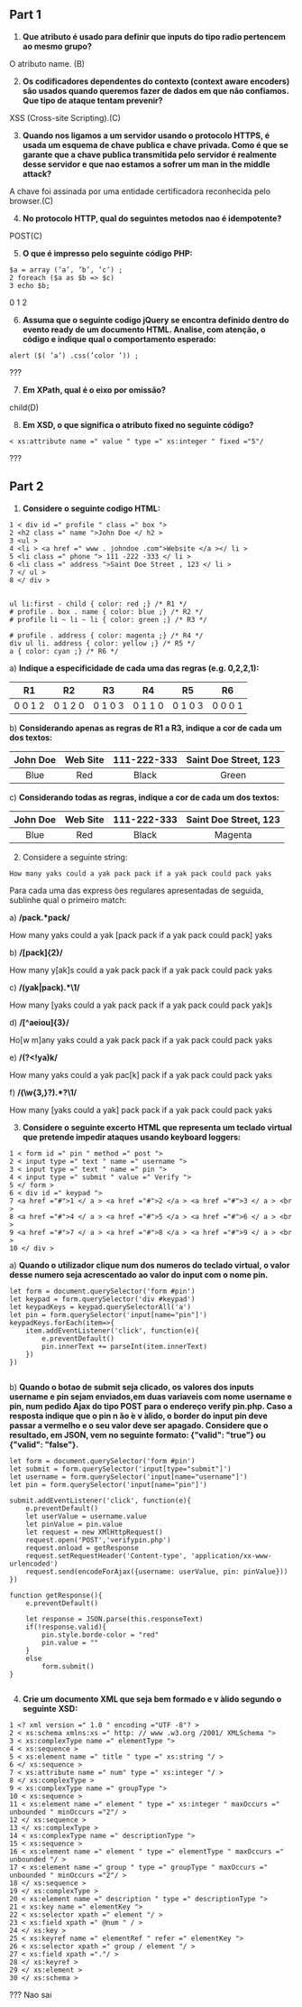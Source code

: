 ## Part 1

1. **Que atributo é usado para definir que inputs do tipo radio pertencem ao mesmo grupo?**

O atributo name. (B)

2. **Os codificadores dependentes do contexto (context aware encoders) são usados quando queremos fazer de dados em que não confiamos. Que tipo de ataque tentam prevenir?**

XSS (Cross-site Scripting).(C)

3. **Quando nos ligamos a um servidor usando o protocolo HTTPS, é usada um esquema de chave publica e chave privada. Como é que se garante que a chave publica transmitida pelo servidor é realmente desse servidor e que nao estamos a sofrer um man in the middle attack?**

A chave foi assinada por uma entidade certificadora reconhecida pelo browser.(C)

4. **No protocolo HTTP, qual do seguintes metodos nao é idempotente?**

POST(C)

5. **O que é impresso pelo seguinte código PHP:**
```
$a = array (’a’, ’b’, ’c’) ;
2 foreach ($a as $b => $c)
3 echo $b;
```
0 1 2

6. **Assuma que o seguinte codigo jQuery se encontra definido dentro do evento ready de um documento HTML. Analise, com atenção, o código e indique qual o comportamento esperado:**
```
alert ($( ’a’) .css(’color ’)) ;
```
???

7. **Em XPath, qual é o eixo por omissão?**

child(D)

8. **Em XSD, o que significa o atributo fixed no seguinte código?**
```
< xs:attribute name =" value " type =" xs:integer " fixed ="5"/
```
???


## Part 2


1. **Considere o seguinte codigo HTML:**
```
1 < div id =" profile " class =" box ">
2 <h2 class =" name ">John Doe </ h2 >
3 <ul >
4 <li > <a href =" www . johndoe .com">Website </a ></ li >
5 <li class =" phone "> 111 -222 -333 </ li >
6 <li class =" address ">Saint Doe Street , 123 </ li >
7 </ ul >
8 </ div >


ul li:first - child { color: red ;} /* R1 */
# profile . box . name { color: blue ;} /* R2 */
# profile li ~ li ~ li { color: green ;} /* R3 */

# profile . address { color: magenta ;} /* R4 */
div ul li. address { color: yellow ;} /* R5 */
a { color: cyan ;} /* R6 */
```
a) **Indique a especificidade de cada uma das regras (e.g. 0,2,2,1):**

| R1 | R2 | R3 | R4 | R5 | R6 |
| :--------: | :--------: | :--------: | :--------: | :--------: | :--------: |
| 0 0 1 2 | 0 1 2 0 | 0 1 0 3 | 0 1 1 0 | 0 1 0 3 | 0 0 0 1 |

b) **Considerando apenas as regras de R1 a R3, indique a cor de cada um dos textos:**

| John Doe | Web Site | 111-222-333 | Saint Doe Street, 123 |
| :--------: | :--------: | :--------: | :--------: |
| Blue | Red | Black | Green |

c) **Considerando todas as regras, indique a cor de cada um dos textos:**

| John Doe | Web Site | 111-222-333 | Saint Doe Street, 123 |
| :--------: | :--------: | :--------: | :--------: |
| Blue | Red | Black | Magenta |

2. Considere a seguinte string:
```
How many yaks could a yak pack pack if a yak pack could pack yaks
```
Para cada uma das express ̃oes regulares apresentadas de seguida, sublinhe qual o primeiro match:

a) **/pack.\*pack/**

How many yaks could a yak [pack pack if a yak pack could pack] yaks

b) **/[pack]{2}/**

How many y[ak]s could a yak pack pack if a yak pack could pack yaks

c) **/(yak|pack).*\1/**

How many [yaks could a yak pack pack if a yak pack could pack yak]s

d) **/[^aeiou]{3}/**

Ho[w m]any yaks could a yak pack pack if a yak pack could pack yaks

e) **/(?<!ya)k/**

How many yaks could a yak pac[k] pack if a yak pack could pack yaks

f) **/(\w{3,}?).*?\1/**

How many [yaks could a yak] pack pack if a yak pack could pack yaks

3. **Considere o seguinte excerto HTML que representa um teclado virtual que pretende impedir ataques usando keyboard loggers:**
```
1 < form id =" pin " method =" post ">
2 < input type =" text " name =" username ">
3 < input type =" text " name =" pin ">
4 < input type =" submit " value =" Verify ">
5 </ form >
6 < div id =" keypad ">
7 <a href ="#">1 </ a > <a href ="#">2 </a > <a href ="#">3 </ a > <br >
8 <a href ="#">4 </ a > <a href ="#">5 </a > <a href ="#">6 </ a > <br >
9 <a href ="#">7 </ a > <a href ="#">8 </a > <a href ="#">9 </ a > <br >
10 </ div >
```

a) **Quando o utilizador clique num dos numeros do teclado virtual, o valor desse numero seja acrescentado ao valor do input com o nome pin.**
```
let form = document.querySelector('form #pin')
let keypad = form.querySelector('div #keypad')
let keypadKeys = keypad.querySelectorAll('a')
let pin = form.querySelector('input[name="pin"]')
keypadKeys.forEach(item=>{
    item.addEventListener('click', function(e){
        e.preventDefault()
        pin.innerText += parseInt(item.innerText)
    })
})


```

b) **Quando o botao de submit seja clicado, os valores dos inputs username e pin sejam enviados,em duas variaveis com nome username e pin, num pedido Ajax do tipo POST para o endereço verify pin.php. Caso a resposta indique que o pin n ̃ao  ́e v ́alido, o border do input pin deve passar a vermelho e o seu valor deve ser apagado. Considere que o resultado, em JSON, vem no seguinte formato: {"valid": "true"} ou {"valid": "false"}.**

```
let form = document.querySelector('form #pin')
let submit = form.querySelector('input[type="submit"]')
let username = form.querySelector('input[name="username"]')
let pin = form.querySelector('input[name="pin"]')

submit.addEventListener('click', function(e){
    e.preventDefault()
    let userValue = username.value
    let pinValue = pin.value
    let request = new XMlHttpRequest()
    request.open('POST','verifypin.php')
    request.onload = getResponse
    request.setRequestHeader('Content-type', 'application/xx-www-urlencoded')
    request.send(encodeForAjax({username: userValue, pin: pinValue}))
})

function getResponse(){
    e.preventDefault()

    let response = JSON.parse(this.responseText)
    if(!response.valid){
        pin.style.borde-color = "red"
        pin.value = ""
    }
    else
        form.submit()
}


```

4. **Crie um documento XML que seja bem formado e v ́alido segundo o seguinte XSD:**
```
1 <? xml version =" 1.0 " encoding ="UTF -8"? >
2 < xs:schema xmlns:xs =" http: // www .w3.org /2001/ XMLSchema ">
3 < xs:complexType name =" elementType ">
4 < xs:sequence >
5 < xs:element name =" title " type =" xs:string "/ >
6 </ xs:sequence >
7 < xs:attribute name =" num" type =" xs:integer "/ >
8 </ xs:complexType >
9 < xs:complexType name =" groupType ">
10 < xs:sequence >
11 < xs:element name =" element " type =" xs:integer " maxOccurs =" unbounded " minOccurs ="2"/ >
12 </ xs:sequence >
13 </ xs:complexType >
14 < xs:complexType name =" descriptionType ">
15 < xs:sequence >
16 < xs:element name =" element " type =" elementType " maxOccurs =" unbounded "/ >
17 < xs:element name =" group " type =" groupType " maxOccurs =" unbounded " minOccurs ="2"/ >
18 </ xs:sequence >
19 </ xs:complexType >
20 < xs:element name =" description " type =" descriptionType ">
21 < xs:key name =" elementKey ">
22 < xs:selector xpath =" element "/ >
23 < xs:field xpath =" @num " / >
24 </ xs:key >
25 < xs:keyref name =" elementRef " refer =" elementKey ">
26 < xs:selector xpath =" group / element "/ >
27 < xs:field xpath ="."/ >
28 </ xs:keyref >
29 </ xs:element >
30 </ xs:schema >
```
???
Nao sai